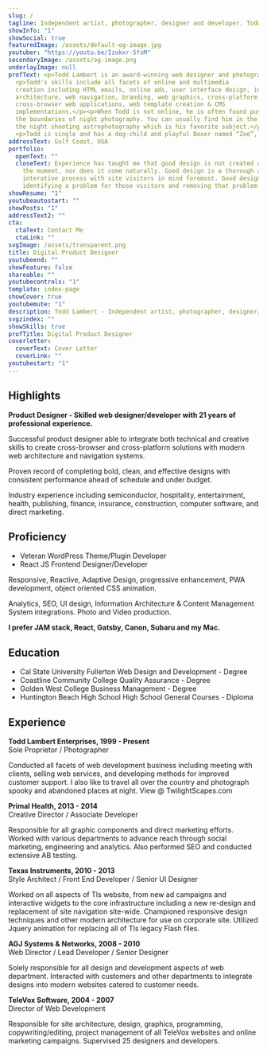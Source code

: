 ```yaml
---
slug: /
tagline: Independent artist, photographer, designer and developer. Todd imagines things & makes them come to life.
showInfo: "1"
showSocial: true
featuredImage: /assets/default-og-image.jpg
youtuber: "https://youtu.be/Izukxr-SfsM"
secondaryImage: /assets/og-image.png
underlayImage: null
profText: <p>Todd Lambert is an award-winning web designer and photographer that trained in Southern California and has traveled and lived in over 16 Western states.</p>
  <p>Todd's skills include all facets of online and multimedia
  creation including HTML emails, online ads, user interface design, information
  architecture, web navigation, branding, web graphics, cross-platform and
  cross-browser web applications, web template creation & CMS
  implementations.</p><p>When Todd is not online, he is often found pushing
  the boundaries of night photography. You can usually find him in the middle of
  the night shooting astrophotography which is his favorite subject.</p>
  <p>Todd is single and has a dog-child and playful Boxer named “Zoe”, that takes up most of his free time.</p>
addressText: Gulf Coast, USA
portfolio:
  openText: ""
  closeText: Experience has taught me that good design is not created on a spur of
    the moment, nor does it come naturally. Good design is a thorough and
    interative process with site visitors in mind foremost. Good design is
    identifying a problem for those visitors and removing that problem.
showResume: "1"
youtubeautostart: ""
showPosts: "1"
addressText2: ""
cta:
  ctaText: Contact Me
  ctaLink: ""
svgImage: /assets/transparent.png
title: Digital Product Designer
youtubeend: ""
showFeature: false
shareable: ""
youtubecontrols: "1"
template: index-page
showCover: true
youtubemute: "1"
description: Todd Lambert - Independent artist, photographer, designer/developer
svgzindex: ""
showSkills: true
profTitle: Digital Product Designer
coverletter:
  coverText: Cover Letter
  coverLink: ""
youtubestart: "1"
---
```

<!-- Do not delete -->

<div>
<!-- Do not delete -->

## **Highlights**

**Product Designer - Skilled web designer/developer with 21 years of professional experience.**

Successful product designer able to integrate both technical and creative skills to create cross-browser and cross-platform solutions with modern web architecture and navigation systems.

Proven record of completing bold, clean, and effective designs with consistent performance ahead of schedule and under budget.

Industry experience including semiconductor, hospitality, entertainment, health, publishing, finance, insurance, construction, computer software, and direct marketing.

## **Proficiency**

* Veteran WordPress Theme/Plugin Developer
* React JS Frontend Designer/Developer

Responsive, Reactive, Adaptive Design, progressive enhancement, PWA development, object oriented CSS animation.

Analytics, SEO, UI design, Information Architecture & Content Management System integrations. Photo and Video production.

**I prefer JAM stack, React, Gatsby, Canon, Subaru and my Mac.**

## **Education**

* Cal State University Fullerton
Web Design and Development - Degree
* Coastline Community College
Quality Assurance - Degree
* Golden West College
Business Management - Degree
* Huntington Beach High School
High School General Courses - Diploma

<!-- Do not delete -->

</div>
<div>
<!-- Do not delete -->

## **Experience**

**Todd Lambert Enterprises, 1999 - Present**
<br />Sole Proprietor / Photographer

Conducted all facets of web development business including meeting with clients, selling web services, and developing methods for improved customer support. 
I also like to travel all over the country and photograph spooky and abandoned places at night. View @ TwilightScapes.com

**Primal Health, 2013 - 2014**
<br />Creative Director / Associate Developer

Responsible for all graphic components and direct marketing efforts. Worked with various departments to advance reach through social marketing, engineering and analytics. Also performed SEO and conducted extensive AB testing.

**Texas Instruments, 2010 - 2013**
<br />Style Architect / Front End Developer / Senior UI Designer

Worked on all aspects of TIs website, from new ad campaigns and interactive widgets to the core infrastructure including a new re-design and replacement of site navigation site-wide. Championed responsive design techniques and other modern architecture for use on corporate site. Utilized Jquery animation for replacing all of TIs legacy Flash files.

**AGJ Systems & Networks, 2008 - 2010**
<br />Web Director / Lead Developer / Senior Designer

Solely responsible for all design and development aspects of web department. Interacted with customers and other departments to integrate designs into modern websites catered to customer needs.

**TeleVox Software, 2004 - 2007**
<br />Director of Web Development

Responsible for site architecture, design, graphics, programming, copywriting/editing, project management of all TeleVox websites and online marketing campaigns. Supervised 25 designers and developers.

<!-- Do not delete -->

</div>
<!-- Do not delete -->